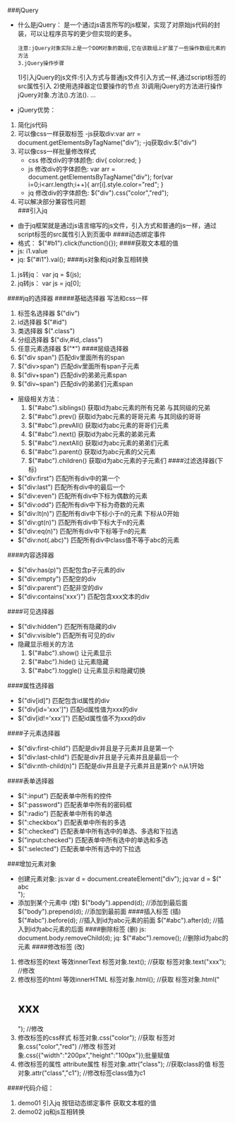 ###jQuery
- 什么是jQuery： 是一个通过js语言所写的js框架，实现了对原始js代码的封装，可以让程序员写的更少但实现的更多。
	
	  注意:jQuery对象实际上是一个DOM对象的数组,它在该数组上扩展了一些操作数组元素的方法
	  3.jQuery操作步骤
	1)引入jQuery的js文件:引入方式与普通js文件引入方式一样,通过script标签的src属性引入
	2)使用选择器定位要操作的节点
	3)调用jQuery的方法进行操作
		jQuery对象.方法().方法().  ...
	  
- jQuery优势：
1. 简化js代码
2. 可以像css一样获取标签
	-js获取div:var arr = document.getElementsByTagName("div");
	-jq获取div:$("div")
3. 可以像css一样批量修改样式
	- css 修改div的字体颜色: 
	div{
		color:red;
	}
	- js 修改div的字体颜色: 
	var arr = document.getElementsByTagName("div");
	for(var i=0;i<arr.length;i++){
		arr[i].style.color="red";
	}
	- jq 修改div的字体颜色: 
	$("div").css("color","red");
4. 可以解决部分兼容性问题  
###引入jq
- 由于jq框架就是通过js语言缩写的js文件，引入方式和普通的js一样，通过script标签的src属性引入到页面中
####动态绑定事件
- 格式： $("#b1").click(function(){});
####获取文本框的值
- js:  i1.value
- jq:  $("#i1").val();
####js对象和jq对象互相转换
1. js转jq：  var jq = $(js);
2. jq转js：  var js = jq[0];

####jq的选择器
#####基础选择器 写法和css一样
1. 标签名选择器    $("div")
2. id选择器       $("#id")
3. 类选择器       $(".class")
4. 分组选择器     $("div,#id,.class")
5. 任意元素选择器 $("*")
####层级选择器
1. $("div span") 匹配div里面所有的span
2. $("div>span") 匹配div里面所有span子元素
3. $("div+span") 匹配div的弟弟元素span  
4. $("div~span") 匹配div的弟弟们元素span
- 层级相关方法：
	1. $("#abc").siblings() 	获取id为abc元素的所有兄弟     与其同级的兄弟
	2. $("#abc").prev()  		获取id为abc元素的哥哥元素	    与其同级的哥哥
	3. $("#abc").prevAll() 		获取id为abc元素的哥哥们元素
	4. $("#abc").next() 		获取id为abc元素的弟弟元素
	5. $("#abc").nextAll() 		获取id为abc元素的弟弟们元素
	6. $("#abc").parent() 		获取id为abc元素的父元素
	7. $("#abc").children() 	获取id为abc元素的子元素们
####过滤选择器(下标)
- $("div:first") 		匹配所有div中的第一个
- $("div:last") 		匹配所有div中的最后一个
- $("div:even") 		匹配所有div中下标为偶数的元素
- $("div:odd") 			匹配所有div中下标为奇数的元素
- $("div:lt(n)") 		匹配所有div中下标小于n的元素   下标从0开始
- $("div:gt(n)") 		匹配所有div中下标大于n的元素
- $("div:eq(n)") 		匹配所有div中下标等于n的元素
- $("div:not(.abc)") 	匹配所有div中class值不等于abc的元素

####内容选择器
- $("div:has(p)") 				匹配包含p子元素的div
- $("div:empty") 				匹配空的div
- $("div:parent") 				匹配非空的div
- $("div:contains('xxx')") 		匹配包含xxx文本的div

####可见选择器
- $("div:hidden") 				匹配所有隐藏的div
- $("div:visible") 				匹配所有可见的div
- 隐藏显示相关的方法
	1. $("#abc").show() 		让元素显示
	2. $("#abc").hide() 		让元素隐藏
	3. $("#abc").toggle() 		让元素显示和隐藏切换 

####属性选择器
- $("div[id]") 			匹配包含id属性的div
- $("div[id='xxx']") 	匹配id属性值为xxx的div
- $("div[id!='xxx']") 	匹配id属性值不为xxx的div

####子元素选择器
- $("div:first-child") 	匹配是div并且是子元素并且是第一个 
- $("div:last-child") 	匹配是div并且是子元素并且是最后一个
- $("div:nth-child(n)") 匹配是div并且是子元素并且是第n个  		n从1开始

####表单选择器
- $(":input") 			匹配表单中所有的控件 
- $(":password") 		匹配表单中所有的密码框
- $(":radio") 			匹配表单中所有的单选
- $(":checkbox") 		匹配表单中所有的多选
- $(":checked") 		匹配表单中所有选中的单选、多选和下拉选
- $("input:checked") 	匹配表单中所有选中的单选和多选
- $(":selected") 		匹配表单中所有选中的下拉选

###增加元素对象
- 创建元素对象:
	js:var d = document.createElement("div");
	jq:var d = $("<div id='xxx'>abc</div>");
- 添加到某个元素中									(增)
	$("body").append(d);   //添加到最后面
	$("body").prepend(d);  //添加到最前面
####插入标签											(插)
	$("#abc").before(d); //插入到id为abc元素的前面
	$("#abc").after(d); //插入到id为abc元素的后面
####删除标签											(删)
	js: document.body.removeChild(d);
	jq:  $("#abc").remove();   //删除id为abc的元素
####修改标签											(改)
1. 修改标签的text     等效innerText
	标签对象.text(); //获取
	标签对象.text("xxx");  //修改
2. 修改标签的html    等效innerHTML
	标签对象.html();  //获取
	标签对象.html("<h1>xxx</h1>"); //修改
3. 修改标签的css样式
	标签对象.css("color");  //获取
	标签对象.css("color","red") //修改
	标签对象.css({"width":"200px","height":"100px"});批量赋值
4. 修改标签的属性   attribute属性
	标签对象.attr("class");  //获取class的值
	标签对象.attr("class","c1"); //修改标签class值为c1





####代码介绍：
1. demo01 引入jq    按钮动态绑定事件  获取文本框的值
2. demo02 jq和js互相转换


